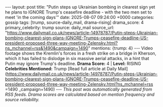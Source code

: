 --- layout: post title: "Putin steps up Ukrainian bombing in clearest sign yet he plans to IGNORE Trump's ceasefire deadline - with the two men set to meet 'in the coming days'" date: 2025-08-07 09:24:00 +0000 categories: gossip tags: [trump, source-daily_mail, drama-rising] drama_score: 4 primary_celebrity: trump source: daily_mail source_url: "https://www.dailymail.co.uk/news/article-14978787/Putin-steps-Ukrainian-bombing-clearest-sign-plans-IGNORE-Trumps-ceasefire-deadline-US-president-proposed-three-way-meeting-Zelensky.html?ns_mchannel=rss&1490&campaign=1490" mentions: {trump: 4} --- Video footage shows the Kremlin's forces in a fresh strike on a bridge in Kherson, which it has failed to dislodge in six massive aerial attacks, in a hint that Putin may ignore Trump's deadline. **Drama Score:** 4 | **Level:** RISING **Celebrities Mentioned:** Trump [Read full article at Daily Mail](https://www.dailymail.co.uk/news/article-14978787/Putin-steps-Ukrainian-bombing-clearest-sign-plans-IGNORE-Trumps-ceasefire-deadline-US-president-proposed-three-way-meeting-Zelensky.html?ns_mchannel=rss =1490 _campaign=1490) --- *This post was automatically generated from RSS feeds. Drama scores are calculated based on mention frequency and source reliability.*